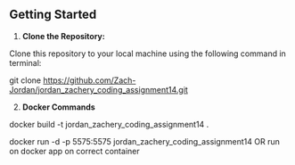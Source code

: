 ## Getting Started

1. **Clone the Repository:**

Clone this repository to your local machine using the following command in terminal:

git clone https://github.com/Zach-Jordan/jordan_zachery_coding_assignment14.git

2. **Docker Commands**

docker build -t jordan_zachery_coding_assignment14 .

docker run -d -p 5575:5575 jordan_zachery_coding_assignment14 OR run on docker app on correct container
